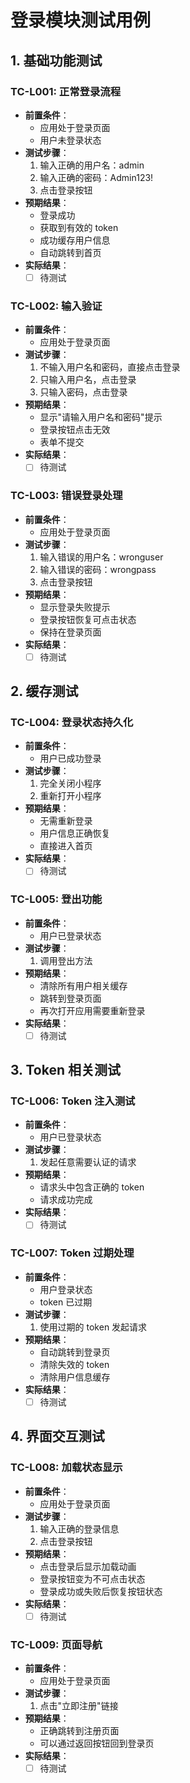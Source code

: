 # 登录模块测试用例

## 1. 基础功能测试

### TC-L001: 正常登录流程
- **前置条件**：
  - 应用处于登录页面
  - 用户未登录状态
- **测试步骤**：
  1. 输入正确的用户名：admin
  2. 输入正确的密码：Admin123!
  3. 点击登录按钮
- **预期结果**：
  - 登录成功
  - 获取到有效的 token
  - 成功缓存用户信息
  - 自动跳转到首页
- **实际结果**：
  - [ ] 待测试

### TC-L002: 输入验证
- **前置条件**：
  - 应用处于登录页面
- **测试步骤**：
  1. 不输入用户名和密码，直接点击登录
  2. 只输入用户名，点击登录
  3. 只输入密码，点击登录
- **预期结果**：
  - 显示"请输入用户名和密码"提示
  - 登录按钮点击无效
  - 表单不提交
- **实际结果**：
  - [ ] 待测试

### TC-L003: 错误登录处理
- **前置条件**：
  - 应用处于登录页面
- **测试步骤**：
  1. 输入错误的用户名：wronguser
  2. 输入错误的密码：wrongpass
  3. 点击登录按钮
- **预期结果**：
  - 显示登录失败提示
  - 登录按钮恢复可点击状态
  - 保持在登录页面
- **实际结果**：
  - [ ] 待测试

## 2. 缓存测试

### TC-L004: 登录状态持久化
- **前置条件**：
  - 用户已成功登录
- **测试步骤**：
  1. 完全关闭小程序
  2. 重新打开小程序
- **预期结果**：
  - 无需重新登录
  - 用户信息正确恢复
  - 直接进入首页
- **实际结果**：
  - [ ] 待测试

### TC-L005: 登出功能
- **前置条件**：
  - 用户已登录状态
- **测试步骤**：
  1. 调用登出方法
- **预期结果**：
  - 清除所有用户相关缓存
  - 跳转到登录页面
  - 再次打开应用需要重新登录
- **实际结果**：
  - [ ] 待测试

## 3. Token 相关测试

### TC-L006: Token 注入测试
- **前置条件**：
  - 用户已登录状态
- **测试步骤**：
  1. 发起任意需要认证的请求
- **预期结果**：
  - 请求头中包含正确的 token
  - 请求成功完成
- **实际结果**：
  - [ ] 待测试

### TC-L007: Token 过期处理
- **前置条件**：
  - 用户登录状态
  - token 已过期
- **测试步骤**：
  1. 使用过期的 token 发起请求
- **预期结果**：
  - 自动跳转到登录页
  - 清除失效的 token
  - 清除用户信息缓存
- **实际结果**：
  - [ ] 待测试

## 4. 界面交互测试

### TC-L008: 加载状态显示
- **前置条件**：
  - 应用处于登录页面
- **测试步骤**：
  1. 输入正确的登录信息
  2. 点击登录按钮
- **预期结果**：
  - 点击登录后显示加载动画
  - 登录按钮变为不可点击状态
  - 登录成功或失败后恢复按钮状态
- **实际结果**：
  - [ ] 待测试

### TC-L009: 页面导航
- **前置条件**：
  - 应用处于登录页面
- **测试步骤**：
  1. 点击"立即注册"链接
- **预期结果**：
  - 正确跳转到注册页面
  - 可以通过返回按钮回到登录页
- **实际结果**：
  - [ ] 待测试 